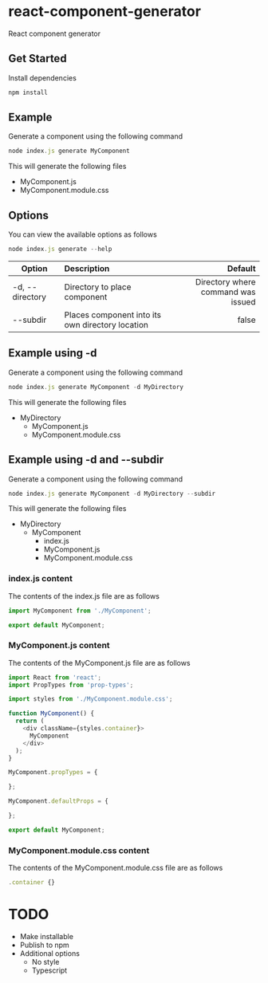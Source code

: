 # react-component-generator
React component generator

## Get Started

Install dependencies

```js
npm install
```

## Example

Generate a component using the following command
```js
node index.js generate MyComponent
```

This will generate the following files

- MyComponent.js
- MyComponent.module.css


## Options

You can view the available options as follows
```js
node index.js generate --help
```

| Option   |      Description      |  Default |
|----------|:-------------|------:|
| -d, --directory <directory> |  Directory to place component | Directory where command was issued |
| --subdir |    Places component into its own directory location   |   false |


## Example using -d

Generate a component using the following command
```js
node index.js generate MyComponent -d MyDirectory
```

This will generate the following files

- MyDirectory
  - MyComponent.js
  - MyComponent.module.css


## Example using -d and --subdir

Generate a component using the following command
```js
node index.js generate MyComponent -d MyDirectory --subdir
```

This will generate the following files

- MyDirectory
  - MyComponent
    - index.js
    - MyComponent.js
    - MyComponent.module.css

### index.js content

The contents of the index.js file are as follows
```js
import MyComponent from './MyComponent';

export default MyComponent;
```

### MyComponent.js content

The contents of the MyComponent.js file are as follows
```js
import React from 'react';
import PropTypes from 'prop-types';

import styles from './MyComponent.module.css';

function MyComponent() {
  return (
    <div className={styles.container}>
      MyComponent
    </div>
  );
}

MyComponent.propTypes = {

};

MyComponent.defaultProps = {

};

export default MyComponent;
```

### MyComponent.module.css content

The contents of the MyComponent.module.css file are as follows
```js
.container {}
```

# TODO

- Make installable
- Publish to npm
- Additional options
    - No style
    - Typescript